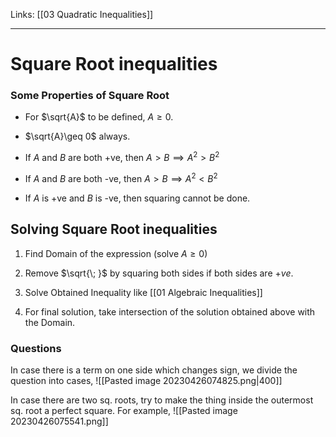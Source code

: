 Links: [[03 Quadratic Inequalities]] 
___
# Square Root inequalities
### Some Properties of Square Root

  - For $\sqrt{A}$ to be defined, $A \geq 0$.

- $\sqrt{A}\geq 0$ always.

- If $A$ and $B$ are both +ve, then $A>B \implies A^{2}>B^{2}$

- If $A$ and $B$ are both -ve, then $A>B \implies A^{2}<B^{2}$

- If $A$ is +ve and $B$ is -ve, then squaring cannot be done. 

## Solving Square Root inequalities

1. Find Domain of the expression (solve $A \geq 0$)

1. Remove $\sqrt{\; }$ by  squaring both sides if both sides are $+ve$.

1. Solve Obtained Inequality like  [[01 Algebraic Inequalities]]

1. For final solution, take intersection of the solution obtained above with the Domain.  


### Questions
In case there is a term on one side which changes sign, we divide the question into cases,
![[Pasted image 20230426074825.png|400]]

In case there are two sq. roots, try to make the thing inside the outermost sq. root a perfect square. For example,
![[Pasted image 20230426075541.png]]